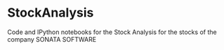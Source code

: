 # StockAnalysis
Code and IPython notebooks for the Stock Analysis for the stocks of the company SONATA SOFTWARE
